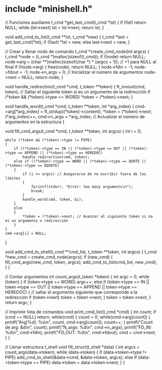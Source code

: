# include "minishell.h"

// Funciones auxiliares
t_cmd *get_last_cmd(t_cmd *lst)
{
    if (!lst)
        return NULL;
    while (lst->next)
        lst = lst->next;
    return lst;
}

void add_cmd_to_list(t_cmd **lst, t_cmd *new)
{
    t_cmd *last = get_last_cmd(*lst);
    if (!last)
        *lst = new;
    else
        last->next = new;
}

// Crear y llenar nodo de comando
t_cmd *create_cmd_node(int argcs)
{
    t_cmd *node = (t_cmd *)malloc(sizeof(t_cmd));
    if (!node)
        return NULL;
    node->arg = (char **)malloc(sizeof(char *) * (argcs + 1)); // +1 para NULL al final
    if (!node->arg)
    {
        free(node);
        return NULL;
    }
    node->fdin = -1;
    node->fdout = -1;
    node->n_args = 0; // Inicializar el número de argumentos
    node->next = NULL;
    return node;
}

void handle_redirection(t_cmd *cmd, t_token **token)
{
    ft_innout(cmd, token);
    // Saltar el siguiente token si es un argumento de la redirección
    if (*token && (*token)->type == WORD)
        *token = (*token)->next;
}

void handle_word(t_cmd *cmd, t_token **token, int *arg_index)
{
    cmd->arg[*arg_index] = ft_strdup((*token)->content);
    *token = (*token)->next;
    (*arg_index)++;
    cmd->n_args = *arg_index; // Actualizar el número de argumentos en la estructura
}

void fill_cmd_args(t_cmd *cmd, t_token **token, int argcs)
{
    int i = 0;

    while (*token && (*token)->type != PIPE)
    {
        if ((*token)->type == IN || (*token)->type == OUT || (*token)->type == APPEND || (*token)->type == HEREDOC)
            handle_redirection(cmd, token);
        else if ((*token)->type == WORD || (*token)->type == QUOTE || (*token)->type == DQUOTE)
        {
            if (i >= argcs) // Asegurarse de no escribir fuera de los límites
            {
                fprintf(stderr, "Error: too many arguments\n");
                break;
            }
            handle_word(cmd, token, &i);
        }
        else
        {
            *token = (*token)->next; // Avanzar al siguiente token si no es un argumento o redirección
        }
    }
    cmd->arg[i] = NULL;
}

void add_cmd_to_shell(t_cmd **cmd_list, t_token **token, int argcs)
{
    t_cmd *new_cmd = create_cmd_node(argcs);
    if (new_cmd)
    {
        fill_cmd_args(new_cmd, token, argcs);
        add_cmd_to_list(cmd_list, new_cmd);
    }
}

// Contar argumentos
int count_args(t_token *token)
{
    int argc = 0;
    while (token)
    {
        if (token->type == WORD)
            argc++;
        else if (token->type == IN || token->type == OUT || token->type == APPEND || token->type == HEREDOC)
        {
            // saltar el argumento siguiente que corresponde a la redirección
            if (token->next)
                token = token->next;
        }
        token = token->next;
    }
    return argc;
}

// Imprimir lista de comandos
void print_cmd_list(t_cmd *cmd)
{
    int count;
    if (cmd == NULL)
        return;
    while(cmd)
    {
        count = 0;
        while(cmd->arg[count])
        {
            printf("Arg[%d]: %s\n", count, cmd->arg[count]);
            count++;
        }
        printf("Count de arg: &d\n", count);
        printf("N_args: %d\n", cmd->n_args);
        printf("FD_IN: %d\n", cmd->fdin);
        printf("FD_OUT: %d\n", cmd->fdout);
        cmd = cmd->next;
    }
}

// Llenar estructura t_shell
void fill_struct(t_shell *data)
{
    int argcs = count_args(data->token);
    while (data->token)
    {
        if (data->token->type != PIPE)
            add_cmd_to_shell(&data->cmd, &data->token, argcs);
        else if (data->token->type == PIPE)
            data->token = data->token->next;
    }
}
